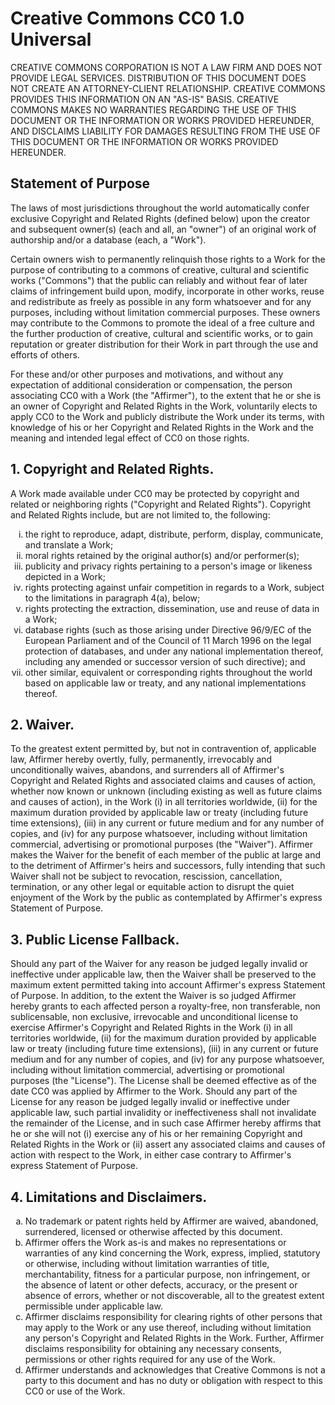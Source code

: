 # Creative Commons CC0 1.0 Universal

CREATIVE COMMONS CORPORATION IS NOT A LAW FIRM AND DOES NOT PROVIDE
LEGAL SERVICES. DISTRIBUTION OF THIS DOCUMENT DOES NOT CREATE AN
ATTORNEY-CLIENT RELATIONSHIP. CREATIVE COMMONS PROVIDES THIS INFORMATION
ON AN "AS-IS" BASIS. CREATIVE COMMONS MAKES NO WARRANTIES REGARDING THE
USE OF THIS DOCUMENT OR THE INFORMATION OR WORKS PROVIDED HEREUNDER, AND
DISCLAIMS LIABILITY FOR DAMAGES RESULTING FROM THE USE OF THIS DOCUMENT
OR THE INFORMATION OR WORKS PROVIDED HEREUNDER.

## Statement of Purpose

The laws of most jurisdictions throughout the world automatically confer
exclusive Copyright and Related Rights (defined below) upon the creator
and subsequent owner(s) (each and all, an "owner") of an original work
of authorship and/or a database (each, a "Work").

Certain owners wish to permanently relinquish those rights to a Work for
the purpose of contributing to a commons of creative, cultural and
scientific works ("Commons") that the public can reliably and without
fear of later claims of infringement build upon, modify, incorporate in
other works, reuse and redistribute as freely as possible in any form
whatsoever and for any purposes, including without limitation commercial
purposes. These owners may contribute to the Commons to promote the
ideal of a free culture and the further production of creative, cultural
and scientific works, or to gain reputation or greater distribution for
their Work in part through the use and efforts of others.

For these and/or other purposes and motivations, and without any
expectation of additional consideration or compensation, the person
associating CC0 with a Work (the "Affirmer"), to the extent that he or
she is an owner of Copyright and Related Rights in the Work, voluntarily
elects to apply CC0 to the Work and publicly distribute the Work under
its terms, with knowledge of his or her Copyright and Related Rights in
the Work and the meaning and intended legal effect of CC0 on those
rights.

## 1. Copyright and Related Rights.

A Work made available under CC0 may be protected by copyright and
related or neighboring rights ("Copyright and Related Rights").
Copyright and Related Rights include, but are not limited to, the
following:

<ol type="i">
<li>the right to reproduce, adapt, distribute, perform, display,
    communicate, and translate a Work;
<li>moral rights retained by the original author(s) and/or performer(s);
<li>publicity and privacy rights pertaining to a person's image or
    likeness depicted in a Work;
<li>rights protecting against unfair competition in regards to a
    Work, subject to the limitations in paragraph 4(a), below;
<li>rights protecting the extraction, dissemination, use and reuse of
    data in a Work;
<li>database rights (such as those arising under Directive 96/9/EC of the
    European Parliament and of the Council of 11 March 1996 on the legal
    protection of databases, and under any national implementation
    thereof, including any amended or successor version of such
    directive); and
<li>other similar, equivalent or corresponding rights throughout the
    world based on applicable law or treaty, and any national
    implementations thereof.
</ol>


## 2. Waiver.

To the greatest extent permitted by, but not in contravention of,
applicable law, Affirmer hereby overtly, fully, permanently, irrevocably
and unconditionally waives, abandons, and surrenders all of Affirmer's
Copyright and Related Rights and associated claims and causes of action,
whether now known or unknown (including existing as well as future
claims and causes of action), in the Work (i) in all territories
worldwide, (ii) for the maximum duration provided by applicable law or
treaty (including future time extensions), (iii) in any current or
future medium and for any number of copies, and (iv) for any purpose
whatsoever, including without limitation commercial, advertising or
promotional purposes (the "Waiver"). Affirmer makes the Waiver for the
benefit of each member of the public at large and to the detriment of
Affirmer's heirs and successors, fully intending that such Waiver shall
not be subject to revocation, rescission, cancellation, termination, or
any other legal or equitable action to disrupt the quiet enjoyment of
the Work by the public as contemplated by Affirmer's express Statement
of Purpose.

## 3. Public License Fallback.

Should any part of the Waiver for any reason be judged legally invalid
or ineffective under applicable law, then the Waiver shall be preserved
to the maximum extent permitted taking into account Affirmer's express
Statement of Purpose. In addition, to the extent the Waiver is so judged
Affirmer hereby grants to each affected person a royalty-free, non
transferable, non sublicensable, non exclusive, irrevocable and
unconditional license to exercise Affirmer's Copyright and Related
Rights in the Work (i) in all territories worldwide, (ii) for the
maximum duration provided by applicable law or treaty (including future
time extensions), (iii) in any current or future medium and for any
number of copies, and (iv) for any purpose whatsoever, including without
limitation commercial, advertising or promotional purposes (the
"License"). The License shall be deemed effective as of the date CC0 was
applied by Affirmer to the Work. Should any part of the License for any
reason be judged legally invalid or ineffective under applicable law,
such partial invalidity or ineffectiveness shall not invalidate the
remainder of the License, and in such case Affirmer hereby affirms that
he or she will not (i) exercise any of his or her remaining Copyright
and Related Rights in the Work or (ii) assert any associated claims and
causes of action with respect to the Work, in either case contrary to
Affirmer's express Statement of Purpose.


## 4. Limitations and Disclaimers.

<ol type="a">
<li>No trademark or patent rights held by Affirmer are waived, abandoned,
    surrendered, licensed or otherwise affected by this document.
<li>Affirmer offers the Work as-is and makes no representations or
    warranties of any kind concerning the Work, express, implied,
    statutory or otherwise, including without limitation warranties of
    title, merchantability, fitness for a particular purpose, non
    infringement, or the absence of latent or other defects, accuracy, or
    the present or absence of errors, whether or not discoverable, all to
    the greatest extent permissible under applicable law.
<li>Affirmer disclaims responsibility for clearing rights of other
    persons that may apply to the Work or any use thereof, including
    without limitation any person's Copyright and Related Rights in the
    Work. Further, Affirmer disclaims responsibility for obtaining any
    necessary consents, permissions or other rights required for any use
    of the Work.
<li>Affirmer understands and acknowledges that Creative Commons is not a
    party to this document and has no duty or obligation with respect to
    this CC0 or use of the Work.
</ol>
